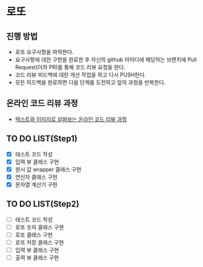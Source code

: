 # 로또
## 진행 방법
* 로또 요구사항을 파악한다.
* 요구사항에 대한 구현을 완료한 후 자신의 github 아이디에 해당하는 브랜치에 Pull Request(이하 PR)를 통해 코드 리뷰 요청을 한다.
* 코드 리뷰 피드백에 대한 개선 작업을 하고 다시 PUSH한다.
* 모든 피드백을 완료하면 다음 단계를 도전하고 앞의 과정을 반복한다.

## 온라인 코드 리뷰 과정
* [텍스트와 이미지로 살펴보는 온라인 코드 리뷰 과정](https://github.com/next-step/nextstep-docs/tree/master/codereview)

## TO DO LIST(Step1)
- [x] 테스트 코드 작성
- [x] 입력 뷰 클래스 구현
- [x] 원시 값 wrapper 클래스 구현
- [x] 연산자 클래스 구현
- [x] 문자열 계산기 구현

## TO DO LIST(Step2)
- [ ] 테스트 코드 작성
- [ ] 로또 숫자 클래스 구현
- [ ] 로또 클래스 구현
- [ ] 로또 저장 클래스 구현
- [ ] 입력 뷰 클래스 구현
- [ ] 출력 뷰 클래스 구현